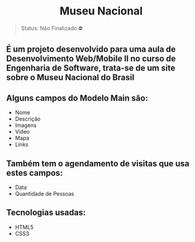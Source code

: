 <h1 align="center">Museu Nacional</h1>

> Status: Não Finalizado ⛔

## É um projeto desenvolvido para uma aula de Desenvolvimento Web/Mobile II no curso de Engenharia de Software, trata-se de um site sobre o Museu Nacional do Brasil

## Alguns campos do Modelo Main são:

+ Nome
+ Descrição
+ Imagens
+ Vídeo 
+ Mapa
+ Links

## Também tem o agendamento de visitas que usa estes campos:

+ Data
+ Quantidade de Pessoas

## Tecnologias usadas:

+ HTML5
+ CSS3
